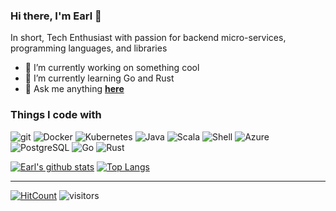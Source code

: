 ### Hi there, I'm Earl 👋

In short, Tech Enthusiast with passion for backend micro-services, programming languages, and libraries

- 🔭 I’m currently working on something cool
- 🌱 I’m currently learning Go and Rust
- 💬 Ask me anything <a href="https://github.com/edombowsky/edombowsky/issues/new"><b>here</b></a><br>

<!--
**edombowsky/edombowsky** is a ✨ _special_ ✨ repository because its `README.md` (this file) appears on your GitHub profile.

Here are some ideas to get you started:

- 🔭 I’m currently working on ...
- 🌱 I’m currently learning ...
- 👯 I’m looking to collaborate on ...
- 🤔 I’m looking for help with ...
- 💬 Ask me about ...
- 📫 How to reach me: ...
- 😄 Pronouns: ...
- ⚡ Fun fact: ...
-->

### Things I code with
<p>
  <img alt="git" src="https://img.shields.io/badge/-Git-F05032?style=flat-square&logo=git&logoColor=white" />
  <img alt="Docker" src="https://img.shields.io/badge/-Docker-46a2f1?style=flat-square&logo=docker&logoColor=white" />
  <img alt="Kubernetes" src="https://img.shields.io/badge/-Kubernetes-2088FF?style=flat-square&logo=kubernetes&logoColor=white" />
  <img alt="Java" src="https://img.shields.io/badge/-Java-F05032?style=flat-square&logo=java&logoColor=white" />
  <img alt="Scala" src="https://img.shields.io/badge/-Scala-13aa52?style=flat-square&logo=scala&logoColor=white" />
  <img alt="Shell" src="https://img.shields.io/badge/-Shell-1a73e8?style=flat-square&logo=shell&logoColor=white" />
  <img alt="Azure" src="https://img.shields.io/badge/-Azure-764ABC?style=flat-square&logo=microsoft-azure&logoColor=white" />
  <img alt="PostgreSQL" src="https://img.shields.io/badge/-PostgreSQL-311C87?style=flat-square&logo=postgresql&logoColor=white" />
  <img alt="Go" src="https://img.shields.io/badge/-Go-311C87?style=flat-square&logo=go&logoColor=white" />
  <img alt="Rust" src="https://img.shields.io/badge/-Rust-430098?style=flat-square&logo=rust&logoColor=white" />
</p>

[![Earl's github stats](https://github-readme-stats.vercel.app/api?username=edombowsky&show_icons=true&theme=tokyonight)](https://github.com/anuraghazra/github-readme-stats)
[![Top Langs](https://github-readme-stats.vercel.app/api/top-langs/?username=edombowsky&layout=compact&theme=tokyonight)](https://github.com/anuraghazra/github-readme-stats)


---

  [![HitCount](http://hits.dwyl.com/edombowsky/{project}.svg)](http://hits.dwyl.com/edombowsky/{project})
  ![visitors](https://visitor-badge.glitch.me/badge?page_id=edombowsky.edombowsky)
</div>




<!--
Statistics taken from here: [github-readme-stats](https://github.com/anuraghazra/github-readme-stats)
Shields and badges taken from: [ShieldsIO](https://shields.io/)
Simple icons taken from here: [SimpleIcons](https://simpleicons.org/)
-->
<!--
Some intereting articles to get ideas about this page
    [How to Create a Self-Updating README.md for your GitHub Profile](https://medium.com/swlh/how-to-create-a-self-updating-readme-md-for-your-github-profile-f8b05744ca91)
    [How to create beatiful Github profile README.md](https://fullyunderstood.com/how-to-create-beautiful-github-profile-readmemd/)
-->
